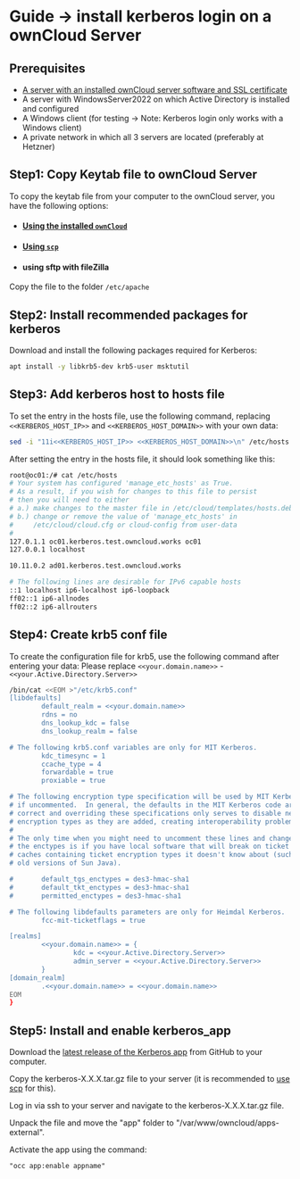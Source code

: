 # Guide -> install kerberos login on a ownCloud Server
## Prerequisites
- [A server with an installed ownCloud server software and SSL certificate]
- A server with WindowsServer2022 on which Active Directory is installed and configured
- A Windows client (for testing -> Note: Kerberos login only works with a Windows client)
- A private network in which all 3 servers are located (preferably at Hetzner)

## Step1: Copy Keytab file to ownCloud Server
To copy the keytab file from your computer to the ownCloud server, you have the following options: 

- #### [Using the installed ```ownCloud```]
- #### [Using ```scp```]
- #### using sftp with fileZilla

Copy the file to the folder ```/etc/apache```
## Step2: Install recommended packages for kerberos
Download and install the following packages required for Kerberos:
```bash
apt install -y libkrb5-dev krb5-user msktutil
```
## Step3: Add kerberos host to hosts file
To set the entry in the hosts file, use the following command, replacing ```<<KERBEROS_HOST_IP>>``` and ```<<KERBEROS_HOST_DOMAIN>>``` with your own data:
```bash
sed -i "11i<<KERBEROS_HOST_IP>> <<KERBEROS_HOST_DOMAIN>>\n" /etc/hosts
```
After setting the entry in the hosts file, it should look something like this:
```bash
root@oc01:/# cat /etc/hosts
# Your system has configured 'manage_etc_hosts' as True.
# As a result, if you wish for changes to this file to persist
# then you will need to either
# a.) make changes to the master file in /etc/cloud/templates/hosts.debian.tmpl
# b.) change or remove the value of 'manage_etc_hosts' in
#     /etc/cloud/cloud.cfg or cloud-config from user-data
#
127.0.1.1 oc01.kerberos.test.owncloud.works oc01
127.0.0.1 localhost

10.11.0.2 ad01.kerberos.test.owncloud.works

# The following lines are desirable for IPv6 capable hosts
::1 localhost ip6-localhost ip6-loopback
ff02::1 ip6-allnodes
ff02::2 ip6-allrouters
```
## Step4: Create krb5 conf file
To create the configuration file for krb5, use the following command after entering your data:
Please replace ```<<your.domain.name>>``` - ```<<your.Active.Directory.Server>>``` 
```bash
/bin/cat <<EOM >"/etc/krb5.conf"
[libdefaults]
        default_realm = <<your.domain.name>>
        rdns = no
        dns_lookup_kdc = false
        dns_lookup_realm = false

# The following krb5.conf variables are only for MIT Kerberos.
        kdc_timesync = 1
        ccache_type = 4
        forwardable = true
        proxiable = true

# The following encryption type specification will be used by MIT Kerberos
# if uncommented.  In general, the defaults in the MIT Kerberos code are
# correct and overriding these specifications only serves to disable new
# encryption types as they are added, creating interoperability problems.
#
# The only time when you might need to uncomment these lines and change
# the enctypes is if you have local software that will break on ticket
# caches containing ticket encryption types it doesn't know about (such as
# old versions of Sun Java).

#       default_tgs_enctypes = des3-hmac-sha1
#       default_tkt_enctypes = des3-hmac-sha1
#       permitted_enctypes = des3-hmac-sha1

# The following libdefaults parameters are only for Heimdal Kerberos.
        fcc-mit-ticketflags = true

[realms]
        <<your.domain.name>> = {
                kdc = <<your.Active.Directory.Server>>
                admin_server = <<your.Active.Directory.Server>>
        }
[domain_realm]
        .<<your.domain.name>> = <<your.domain.name>>
EOM
}
```

## Step5: Install and enable kerberos_app
Download the [latest release of the Kerberos app] from GitHub to your computer.

Copy the kerberos-X.X.X.tar.gz file to your server (it is recommended to [use scp] for this).

Log in via ssh to your server and navigate to the kerberos-X.X.X.tar.gz file. 

Unpack the file and move the "app" folder to "/var/www/owncloud/apps-external". 

Activate the app using the command: 
```base
"occ app:enable appname"
```

[A server with an installed ownCloud server software and SSL certificate]: https://github.com/GeraldLeikam/tutorials/blob/master/ownCloud/install_owncloud_full.md
[latest release of the Kerberos app]: https://github.com/owncloud/kerberos/tags
[use scp]: https://github.com/GeraldLeikam/tutorials/blob/master/linux/scp-copy_to_remote.md
[Using ```scp```]: https://github.com/GeraldLeikam/tutorials/blob/master/linux/scp-copy_to_remote.md
[Using the installed ```ownCloud```]: https://github.com/GeraldLeikam/tutorials/blob/master/ownCloud/upload_a_file_via_webinterface_and_use_it_in_ssh_session.md